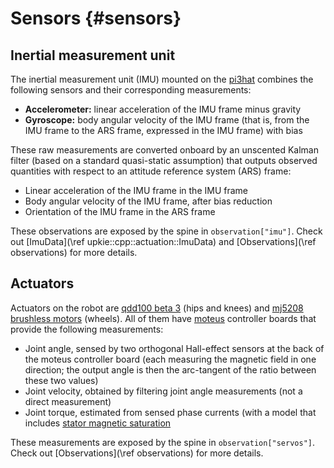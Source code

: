 # Sensors {#sensors}

## Inertial measurement unit

The inertial measurement unit (IMU) mounted on the [pi3hat](https://mjbots.com/products/mjbots-pi3hat-r4-5) combines the following sensors and their corresponding measurements:

- **Accelerometer:** linear acceleration of the IMU frame minus gravity
- **Gyroscope:** body angular velocity of the IMU frame (that is, from the IMU frame to the ARS frame, expressed in the IMU frame) with bias

These raw measurements are converted onboard by an unscented Kalman filter (based on a standard quasi-static assumption) that outputs observed quantities with respect to an attitude reference system (ARS) frame:

- Linear acceleration of the IMU frame in the IMU frame
- Body angular velocity of the IMU frame, after bias reduction
- Orientation of the IMU frame in the ARS frame

These observations are exposed by the spine in ``observation["imu"]``. Check out [ImuData](\ref upkie::cpp::actuation::ImuData) and [Observations](\ref observations) for more details.

## Actuators

Actuators on the robot are [qdd100 beta 3](https://mjbots.com/products/qdd100-beta-3) (hips and knees) and [mj5208 brushless motors](https://mjbots.com/products/mj5208) (wheels). All of them have [moteus](https://mjbots.com/products/moteus-r4-11) controller boards that provide the following measurements:

- Joint angle, sensed by two orthogonal Hall-effect sensors at the back of the moteus controller board (each measuring the magnetic field in one direction; the output angle is then the arc-tangent of the ratio between these two values)
- Joint velocity, obtained by filtering joint angle measurements (not a direct measurement)
- Joint torque, estimated from sensed phase currents (with a model that includes [stator magnetic saturation](https://jpieper.com/2020/07/31/dealing-with-stator-magnetic-saturation/)

These measurements are exposed by the spine in ``observation["servos"]``. Check out [Observations](\ref observations) for more details.
